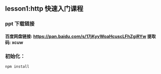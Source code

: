 ## lesson1:http 快速入门课程

### ppt 下载链接

#### 百度网盘链接: https://pan.baidu.com/s/17jKyvWoaHcuscLFhZgiRYw 提取码: xcuw

### 初始化：

```
npm install
```
